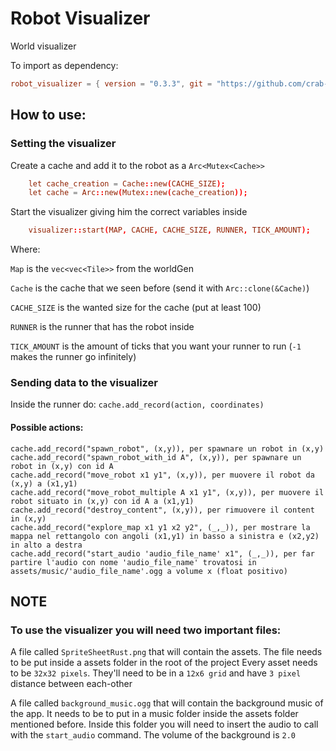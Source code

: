 # Robot Visualizer
World visualizer

To import as dependency:

```toml
robot_visualizer = { version = "0.3.3", git = "https://github.com/crab-adv-prog/Visualizer.git"}
```

## How to use:

### Setting the visualizer

Create a cache and add it to the robot as a ```Arc<Mutex<Cache>>```

```toml
    let cache_creation = Cache::new(CACHE_SIZE);
    let cache = Arc::new(Mutex::new(cache_creation));
```

Start the visualizer giving him the correct variables inside

```toml
    visualizer::start(MAP, CACHE, CACHE_SIZE, RUNNER, TICK_AMOUNT);
```

Where:

```Map``` is the ```vec<vec<Tile>>``` from the worldGen

```Cache``` is the cache that we seen before (send it with ```Arc::clone(&Cache)```)

```CACHE_SIZE``` is the wanted size for the cache (put at least 100)

```RUNNER``` is the runner that has the robot inside

```TICK_AMOUNT``` is the amount of ticks that you want your runner to run (```-1``` makes the runner go infinitely)

### Sending data to the visualizer

Inside the runner do: ```cache.add_record(action, coordinates)```

#### Possible actions:

```
cache.add_record("spawn_robot", (x,y)), per spawnare un robot in (x,y)
cache.add_record("spawn_robot_with_id A", (x,y)), per spawnare un robot in (x,y) con id A
cache.add_record("move_robot x1 y1", (x,y)), per muovere il robot da (x,y) a (x1,y1)
cache.add_record("move_robot_multiple A x1 y1", (x,y)), per muovere il robot situato in (x,y) con id A a (x1,y1)
cache.add_record("destroy_content", (x,y)), per rimuovere il content in (x,y)
cache.add_record("explore_map x1 y1 x2 y2", (_,_)), per mostrare la mappa nel rettangolo con angoli (x1,y1) in basso a sinistra e (x2,y2) in alto a destra
cache.add_record("start_audio 'audio_file_name' x1", (_,_)), per far partire l'audio con nome 'audio_file_name' trovatosi in assets/music/'audio_file_name'.ogg a volume x (float positivo)
```


## NOTE

### To use the visualizer you will need two important files:

A file called ```SpriteSheetRust.png``` that will contain the assets. The file needs to be put inside a assets folder in the root of the project
Every asset needs to be ```32x32 pixels```. They'll need to be in a ```12x6 grid``` and have ```3 pixel``` distance between each-other

A file called ```background_music.ogg``` that will contain the background music of the app. It needs to be to put in a music folder inside the assets folder mentioned before.
Inside this folder you will need to insert the audio to call with the ```start_audio``` command. The volume of the background is ```2.0``` 
